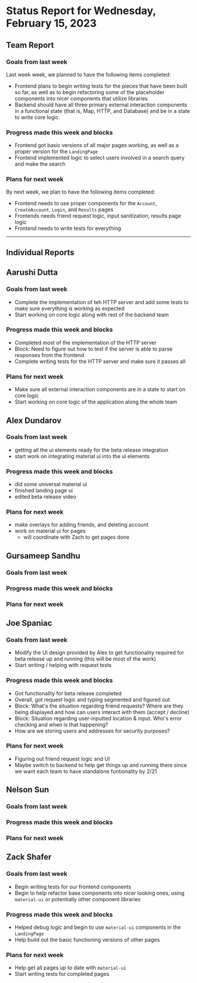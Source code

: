 # Status Report for Wednesday, February 15, 2023

## Team Report

### Goals from last week
Last week week, we planned to have the following items completed:
- Frontend plans to begin writing tests for the pieces that have been built so far, as well as
to begin refactoring some of the placeholder components into nicer components that utilize libraries
- Backend should have all three primary external interaction components in a functional state
(that is, Map, HTTP, and Database) and be in a state to write core logic.

### Progress made this week and blocks
- Frontend got basic versions of all major pages working, as well as a proper version for the `LandingPage`
- Frontend implemented logic to select users involved in a search query and make the search

### Plans for next week
By next week, we plan to have the following items completed:
- Frontend needs to use proper components for the `Account`, `CreateAccount`, `Login`, and `Results` pages
- Frontends needs friend request logic, input sanitization, results page logic
- Frontend needs to write tests for everything

---
## Individual Reports

## Aarushi Dutta

### Goals from last week
- Complete the implementation of teh HTTP server and add some tests to make sure everything is 
working as expected
- Start working on core logic along with rest of the backend team

### Progress made this week and blocks
- Completed most of the implementation of the HTTP server
- Block: Need to figure out how to test if the server is able to parse responses from the 
frontend 
- Complete writing tests for the HTTP server and make sure it passes all

### Plans for next week
- Make sure all external interaction components are in a state to start on core logic
- Start working on core logic of the application along the whole team

## Alex Dundarov

### Goals from last week
- getting all the ui elements ready for the beta release integration  
- start work on integrating material ui into the ui elements

### Progress made this week and blocks
- did some universal material ui 
- finished landing page ui
- edited beta release video 

### Plans for next week
- make overlays for adding friends, and deleting account
- work on material ui for pages
    - will coordinate with Zach to get pages done
    
## Gursameep Sandhu

### Goals from last week

### Progress made this week and blocks

### Plans for next week

## Joe Spaniac

### Goals from last week
- Modify the UI design provided by Alex to get functionality required for beta release up and running (this will be most of the work)
- Start writing / helping with request tests

### Progress made this week and blocks
- Got functionality for beta release completed
- Overall, got request logic and typing segmented and figured out
- Block: What's the situation regarding friend requests? Where are they being displayed and how can users interact with them (accept / decline)
- Block: Situation regarding user-inputted location & input. Who's error checking and when is that happening?
- How are we storing users and addresses for security purposes?

### Plans for next week
- Figuring out friend request logic and UI
- Maybe switch to backend to help get things up and running there since we want each team to have standalone funtionality by 2/21

## Nelson Sun

### Goals from last week

### Progress made this week and blocks

### Plans for next week

## Zack Shafer

### Goals from last week
- Begin writing tests for our frontend components
- Begin to help refactor base components into nicer looking ones,
using `material-ui` or potentially other component libraries

### Progress made this week and blocks
- Helped debug logic and begin to use `material-ui` components in the `LandingPage`
- Help build out the basic functioning versions of other pages

### Plans for next week
- Help get all pages up to date with `material-ui`
- Start writing tests for completed pages
